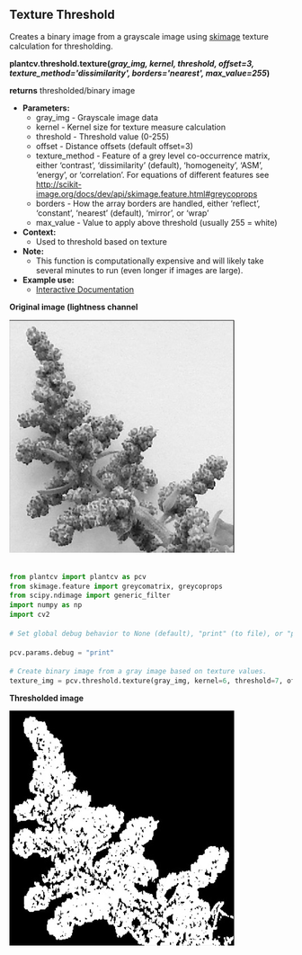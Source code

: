 ## Texture Threshold

Creates a binary image from a grayscale image using [skimage](http://scikit-image.org/docs/dev/index.html)
texture calculation for thresholding.


**plantcv.threshold.texture(*gray_img, kernel, threshold, offset=3, texture_method='dissimilarity', borders='nearest', max_value=255*)**

**returns** thresholded/binary image

- **Parameters:**
    - gray_img - Grayscale image data
    - kernel - Kernel size for texture measure calculation
    - threshold - Threshold value (0-255)
    - offset - Distance offsets (default offset=3)
    - texture_method - Feature of a grey level co-occurrence matrix, either
                      ‘contrast’, ‘dissimilarity’ (default), ‘homogeneity’, ‘ASM’, ‘energy’,
                      or ‘correlation’. For equations of different features see
                      http://scikit-image.org/docs/dev/api/skimage.feature.html#greycoprops
    - borders - How the array borders are handled, either ‘reflect’, ‘constant’, ‘nearest’ (default), ‘mirror’, or ‘wrap’
    - max_value - Value to apply above threshold (usually 255 = white)
- **Context:**
    - Used to threshold based on texture
- **Note:**
    - This function is computationally expensive and will likely take several minutes to run (even longer if images are large).
- **Example use:**
    - [Interactive Documentation](https://mybinder.org/v2/gh/danforthcenter/plantcv-binder.git/master?filepath=notebooks%2Fthreshold.ipynb)

**Original image (lightness channel**

![Screenshot](img/documentation_images/texture_threshold/texture_gray.jpg)

```python

from plantcv import plantcv as pcv
from skimage.feature import greycomatrix, greycoprops
from scipy.ndimage import generic_filter
import numpy as np
import cv2

# Set global debug behavior to None (default), "print" (to file), or "plot" (Jupyter Notebooks or X11)

pcv.params.debug = "print"

# Create binary image from a gray image based on texture values.
texture_img = pcv.threshold.texture(gray_img, kernel=6, threshold=7, offset=3, texture_method='dissimilarity', borders='nearest', max_value=255)
```

**Thresholded image**

![Screenshot](img/documentation_images/texture_threshold/texture_thresholded.jpg)
